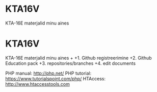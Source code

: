 # KTA16V
KTA-16E materjalid minu aines

 # KTA16V
  KTA-16E materjalid minu aines
 +
 +1. Github registreerimine
 +2. Github Education pack
 +3. repositories/branches
 +4. edit documents
 
 PHP manual: http://php.net/
 PHP tutorial: https://www.tutorialspoint.com/php/
 HTAccess: http://www.htaccesstools.com
